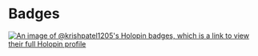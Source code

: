# Badges

[![An image of @krishpatel1205's Holopin badges, which is a link to view their full Holopin profile](https://holopin.me/krishpatel1205)](https://holopin.io/@krishpatel1205)
